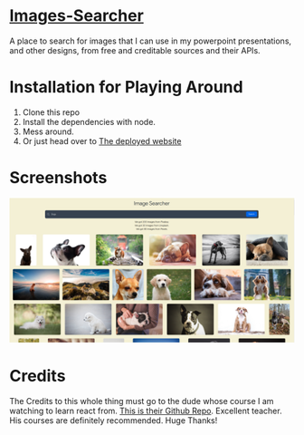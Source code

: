 # [Images-Searcher](https://searchimagesplease.surge.sh)

A place to search for images that I can use in my powerpoint presentations, and other designs, from free and creditable sources and their APIs.

# Installation for Playing Around

1. Clone this repo
2. Install the dependencies with node.
3. Mess around.
4. Or just head over to [The deployed website](https://searchimagesplease.surge.sh)

# Screenshots

![](https://github.com/KrishnarajT/Images-Searcher/blob/main/Screenshots/ss.png)

# Credits

The Credits to this whole thing must go to the dude whose course I am watching to learn react from. [This is their Github Repo](https://github.com/OakAcademy). Excellent teacher. His courses are definitely recommended. Huge Thanks!

